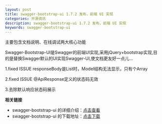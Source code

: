 ```yaml
---
layout: post
title: swagger-bootstrap-ui 1.7.2 发布，前端 UI 实现
categories: 开源资讯
description: swagger-bootstrap-ui 1.7.2 发布，前端 UI 实现
keywords: swagger-bootstrap-ui
---
```


主要包含文档说明、在线调试两大核心功能

Swagger-Bootstrap-UI是Swagger的前端UI实现,采用jQuery+bootstrap实现,目的是替换Swagger默认的UI实现Swagger-UI,使文档更友好一点儿...

1.fixed ISSUE responseBody是List时，Model结构无法显示，只有个Array

2.fixed ISSUE @ApiResponse定义的状态码无效

3.去除默认响应状态码展示

**相关链接**

- swagger-bootstrap-ui 的详细介绍：[点击查看](https://www.oschina.net/p/swagger-bootstrap-ui)
- swagger-bootstrap-ui 的下载地址：[点击下载](https://git.oschina.net/xiaoym/swagger-bootstrap-ui/releases)